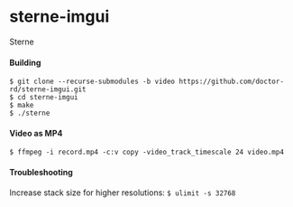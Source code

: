 # sterne-imgui
Sterne

#### Building
`$ git clone --recurse-submodules -b video https://github.com/doctor-rd/sterne-imgui.git`\
`$ cd sterne-imgui`\
`$ make`\
`$ ./sterne`

#### Video as MP4
`$ ffmpeg -i record.mp4 -c:v copy -video_track_timescale 24 video.mp4`

#### Troubleshooting
Increase stack size for higher resolutions:
`$ ulimit -s 32768`
